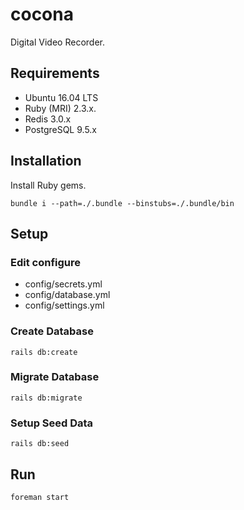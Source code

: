 # cocona

Digital Video Recorder.


## Requirements

* Ubuntu 16.04 LTS
* Ruby (MRI) 2.3.x.
* Redis 3.0.x
* PostgreSQL 9.5.x


## Installation

Install Ruby gems.

```
bundle i --path=./.bundle --binstubs=./.bundle/bin
```


## Setup

### Edit configure

* config/secrets.yml
* config/database.yml
* config/settings.yml

### Create Database

```
rails db:create
```

### Migrate Database

```
rails db:migrate
```

### Setup Seed Data

```
rails db:seed
```

## Run

```
foreman start
```
